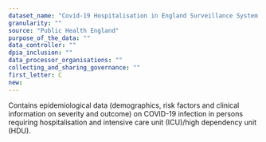 ```yaml
---
dataset_name: "Covid-19 Hospitalisation in England Surveillance System (CHESS)"
granularity: ""
source: "Public Health England"
purpose_of_the_data: ""
data_controller: ""
dpia_inclusion: ""
data_processor_organisations: ""
collecting_and_sharing_governance: ""
first_letter: C
new: 
---
```

Contains epidemiological data (demographics, risk factors and clinical information on severity and outcome) on COVID-19 infection in persons requiring hospitalisation and intensive care unit (ICU)/high dependency unit (HDU).